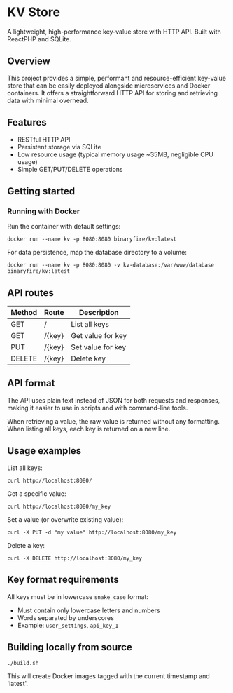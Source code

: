 # KV Store

A lightweight, high-performance key-value store with HTTP API. Built with ReactPHP and SQLite.

## Overview

This project provides a simple, performant and resource-efficient key-value store that can be easily deployed alongside microservices and Docker containers. It offers a straightforward HTTP API for storing and retrieving data with minimal overhead.

## Features

*   RESTful HTTP API
*   Persistent storage via SQLite
*   Low resource usage (typical memory usage ~35MB, negligible CPU usage)
*   Simple GET/PUT/DELETE operations

## Getting started

### Running with Docker

Run the container with default settings:

```
docker run --name kv -p 8080:8080 binaryfire/kv:latest
```

For data persistence, map the database directory to a volume:

```
docker run --name kv -p 8080:8080 -v kv-database:/var/www/database binaryfire/kv:latest
```

## API routes

| Method | Route | Description |
| --- | --- | --- |
| GET | / | List all keys |
| GET | /{key} | Get value for key |
| PUT | /{key} | Set value for key |
| DELETE | /{key} | Delete key |

## API format

The API uses plain text instead of JSON for both requests and responses, making it easier to use in scripts and with command-line tools.

When retrieving a value, the raw value is returned without any formatting. When listing all keys, each key is returned on a new line. 

## Usage examples

List all keys:

```
curl http://localhost:8080/
```

Get a specific value:

```
curl http://localhost:8080/my_key
```

Set a value (or overwrite existing value):

```
curl -X PUT -d "my value" http://localhost:8080/my_key
```

Delete a key:

```
curl -X DELETE http://localhost:8080/my_key
```

## Key format requirements

All keys must be in lowercase `snake_case` format:

*   Must contain only lowercase letters and numbers
*   Words separated by underscores
*   Example: `user_settings`, `api_key_1`

## Building locally from source

```
./build.sh
```

This will create Docker images tagged with the current timestamp and 'latest'.